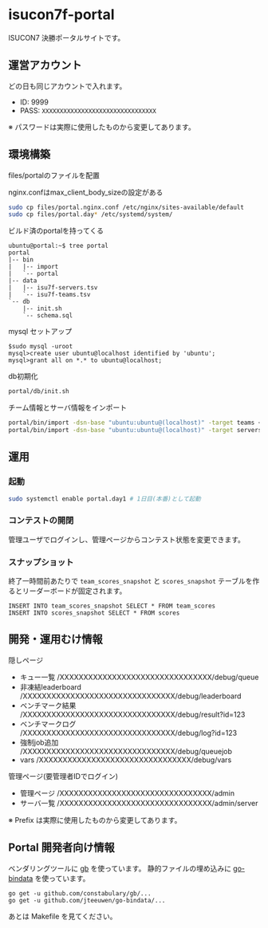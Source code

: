 # isucon7f-portal
ISUCON7 決勝ポータルサイトです。

## 運営アカウント

どの日も同じアカウントで入れます。

- ID: 9999
- PASS: `XXXXXXXXXXXXXXXXXXXXXXXXXXXXXXXX`

※ パスワードは実際に使用したものから変更してあります。

## 環境構築

files/portalのファイルを配置

nginx.confはmax_client_body_sizeの設定がある
```sh
sudo cp files/portal.nginx.conf /etc/nginx/sites-available/default
sudo cp files/portal.day* /etc/systemd/system/
```

ビルド済のportalを持ってくる
```
ubuntu@portal:~$ tree portal
portal
|-- bin
|   |-- import
|   `-- portal
|-- data
|   |-- isu7f-servers.tsv
|   `-- isu7f-teams.tsv
`-- db
    |-- init.sh
    `-- schema.sql
```

mysql セットアップ
```
$sudo mysql -uroot
mysql>create user ubuntu@localhost identified by 'ubuntu';
mysql>grant all on *.* to ubuntu@localhost;
```

db初期化
```sh
portal/db/init.sh
```

チーム情報とサーバ情報をインポート
```sh
portal/bin/import -dsn-base "ubuntu:ubuntu@(localhost)" -target teams < portal/data/isu7f-teams.tsv
portal/bin/import -dsn-base "ubuntu:ubuntu@(localhost)" -target servers < portal/data/isu7f-servers.tsv
```


## 運用
### 起動
```sh
sudo systemctl enable portal.day1 # 1日目(本番)として起動
```

### コンテストの開閉
管理ユーザでログインし、管理ページからコンテスト状態を変更できます。

### スナップショット
終了一時間前あたりで `team_scores_snapshot` と `scores_snapshot` テーブルを作るとリーダーボードが固定されます。

```
INSERT INTO team_scores_snapshot SELECT * FROM team_scores
INSERT INTO scores_snapshot SELECT * FROM scores
```


## 開発・運用むけ情報

隠しページ

- キュー一覧 /XXXXXXXXXXXXXXXXXXXXXXXXXXXXXXXX/debug/queue
- 非凍結leaderboard /XXXXXXXXXXXXXXXXXXXXXXXXXXXXXXXX/debug/leaderboard
- ベンチマーク結果 /XXXXXXXXXXXXXXXXXXXXXXXXXXXXXXXX/debug/result?id=123
- ベンチマークログ /XXXXXXXXXXXXXXXXXXXXXXXXXXXXXXXX/debug/log?id=123
- 強制job追加 /XXXXXXXXXXXXXXXXXXXXXXXXXXXXXXXX/debug/queuejob
- vars /XXXXXXXXXXXXXXXXXXXXXXXXXXXXXXXX/debug/vars

管理ページ(要管理者IDでログイン)
- 管理ページ /XXXXXXXXXXXXXXXXXXXXXXXXXXXXXXXX/admin
- サーバ一覧 /XXXXXXXXXXXXXXXXXXXXXXXXXXXXXXXX/admin/server

※ Prefix は実際に使用したものから変更してあります。

## Portal 開発者向け情報

ベンダリングツールに [gb](https://getgb.io/) を使っています。
静的ファイルの埋め込みに [go-bindata](https://github.com/jteeuwen/go-bindata) を使っています。

```
go get -u github.com/constabulary/gb/...
go get -u github.com/jteeuwen/go-bindata/...
```

あとは Makefile を見てください。